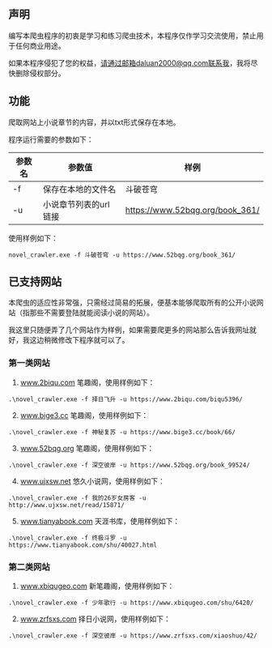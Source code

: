 ## 声明
编写本爬虫程序的初衷是学习和练习爬虫技术，本程序仅作学习交流使用，禁止用于任何商业用途。

如果本程序侵犯了您的权益，请通过邮箱daluan2000@qq.com联系我，我将尽快删除侵权部分。

## 功能

爬取网站上小说章节的内容，并以txt形式保存在本地。

程序运行需要的参数如下：

| 参数名 | 参数值          | 样例                              |
|-----|--------------|---------------------------------|
| -f  | 保存在本地的文件名    | 斗破苍穹                            |
| -u  | 小说章节列表的url链接 | https://www.52bqg.org/book_361/ |

使用样例如下：
```shell
novel_crawler.exe -f 斗破苍穹 -u https://www.52bqg.org/book_361/
```



## 已支持网站

本爬虫的适应性非常强，只需经过简易的拓展，便基本能够爬取所有的公开小说网站（指那些不需要登陆就能阅读小说的网站）。

我这里只随便弄了几个网站作为样例，如果需要爬更多的网站那么告诉我网址就好，我这边稍微修改下程序就可以了。


### 第一类网站

1. www.2biqu.com 笔趣阁，使用样例如下：

```shell
.\novel_crawler.exe -f 择日飞升 -u https://www.2biqu.com/biqu5396/
```

2. www.bige3.cc 笔趣阁，使用样例如下：

```shell
.\novel_crawler.exe -f 神秘复苏 -u https://www.bige3.cc/book/66/
```

3. www.52bqg.org 笔趣阁，使用样例如下：

```shell
.\novel_crawler.exe -f 深空彼岸 -u https://www.52bqg.org/book_99524/
```

4. www.ujxsw.net 悠久小说网，使用样例如下：

```shell
.\novel_crawler.exe -f 我的26岁女房客 -u http://www.ujxsw.net/read/15871/ 
```
5. www.tianyabook.com 天涯书库，使用样例如下：

```shell
.\novel_crawler.exe -f 终极斗罗 -u https://www.tianyabook.com/shu/40027.html
```

### 第二类网站

1. www.xbiqugeo.com 新笔趣阁，使用样例如下：

```shell
.\novel_crawler.exe -f 少年歌行 -u https://www.xbiqugeo.com/shu/6420/  
```

2. www.zrfsxs.com 择日小说网，使用样例如下：

```shell
.\novel_crawler.exe -f 深空彼岸 -u https://www.zrfsxs.com/xiaoshuo/42/
```